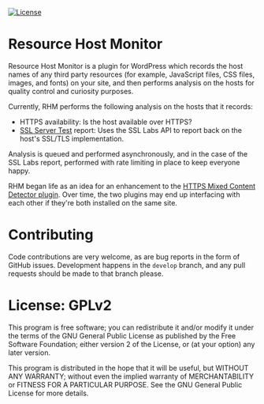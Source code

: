 [![License](https://img.shields.io/badge/license-GPL_v2%2B-blue.svg?style=flat-square)](http://opensource.org/licenses/GPL-2.0)

# Resource Host Monitor #

Resource Host Monitor is a plugin for WordPress which records the host names of any third party resources (for example, JavaScript files, CSS files, images, and fonts) on your site, and then performs analysis on the hosts for quality control and curiosity purposes.

Currently, RHM performs the following analysis on the hosts that it records:

 * HTTPS availability: Is the host available over HTTPS?
 * [SSL Server Test](https://www.ssllabs.com/ssltest/) report: Uses the SSL Labs API to report back on the host's SSL/TLS implementation.

Analysis is queued and performed asynchronously, and in the case of the SSL Labs report, performed with rate limiting in place to keep everyone happy.

RHM began life as an idea for an enhancement to the [HTTPS Mixed Content Detector plugin](https://github.com/tollmanz/wordpress-https-mixed-content-detector/). Over time, the two plugins may end up interfacing with each other if they're both installed on the same site.

# Contributing #

Code contributions are very welcome, as are bug reports in the form of GitHub issues. Development happens in the `develop` branch, and any pull requests should be made to that branch please.

# License: GPLv2 #

This program is free software; you can redistribute it and/or modify
it under the terms of the GNU General Public License as published by
the Free Software Foundation; either version 2 of the License, or
(at your option) any later version.

This program is distributed in the hope that it will be useful,
but WITHOUT ANY WARRANTY; without even the implied warranty of
MERCHANTABILITY or FITNESS FOR A PARTICULAR PURPOSE.  See the
GNU General Public License for more details.
